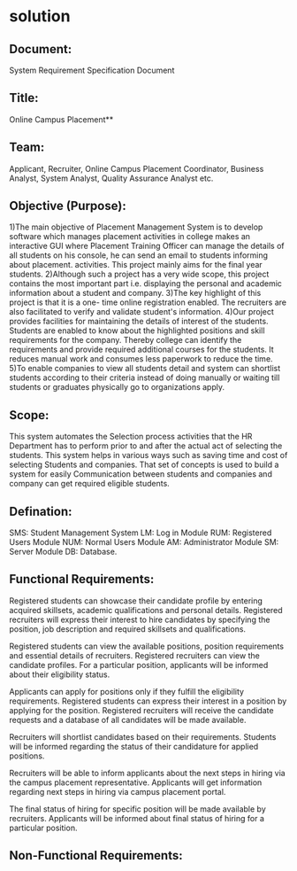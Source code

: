 # solution
## Document:
System Requirement Specification Document
## Title: 
Online Campus Placement**

## Team:
Applicant, 
Recruiter, 
Online Campus Placement Coordinator, 
Business Analyst,
System Analyst, 
Quality Assurance Analyst etc.

## Objective (Purpose):
1)The main objective of Placement Management System is to develop software which manages placement activities in college makes an interactive GUI where Placement Training Officer can manage the details of all students on his console, he can send an email to students informing about placement. activities. This project mainly aims for the final year students.
2)Although such a project has a very wide scope, this project contains the most important part i.e. displaying the personal and academic information about a student and company.
3)The key highlight of this project is that it is a one- time online registration enabled. The recruiters are also facilitated to verify and validate student's information.
4)Our project provides facilities for maintaining the details of interest of the students. Students are enabled to know about the highlighted positions and skill requirements for the company. Thereby college can identify the requirements and provide required additional courses for the students. It reduces manual work and consumes less paperwork to reduce the time.
5)To enable companies to view all students detail and system can shortlist students according to their criteria instead of doing manually or waiting till students or graduates physically go to organizations apply.

## Scope:
This system automates the Selection process activities that the HR Department has to perform prior to and after the actual act of selecting the students. This system helps in various ways such as saving time and cost of selecting Students and companies. That set of concepts is used to build a system for easily Communication between students and companies and company can get required eligible students.

## Defination:
SMS: Student Management System
LM: Log in Module
RUM: Registered Users Module
NUM: Normal Users Module
AM: Administrator Module
SM: Server Module
DB: Database.

## Functional Requirements:

Registered students can showcase their candidate profile by entering acquired skillsets, academic qualifications and personal details.
Registered recruiters will express their interest to hire candidates by specifying the  position, job description and required skillsets and qualifications.

Registered students can view the available positions, position requirements and essential details of recruiters.
Registered recruiters can view the candidate profiles.
For a particular position, applicants will be informed about their eligibility status.

Applicants can apply for positions only if they fulfill the eligibility requirements.
Registered students can express their interest in a position by applying for the position.
Registered recruiters will receive the candidate requests and a database of all candidates will be made available.

Recruiters will shortlist candidates based on their requirements.
Students will be informed regarding the status of their candidature for applied positions.

Recruiters will be able to inform applicants about the next steps in hiring via the campus placement representative.
Applicants will get information regarding next steps in hiring via campus placement portal.

The final status of hiring for specific position will be made available by recruiters.
Applicants will be informed about final status of hiring for a particular position.

## Non-Functional Requirements:
